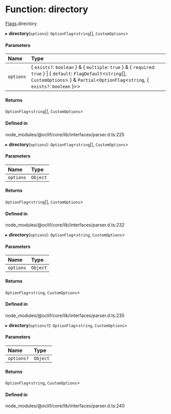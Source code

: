 # Function: directory

[Flags](../modules/Flags.md).directory

▸ **directory**(`options`): `OptionFlag`<`string`[], `CustomOptions`\>

#### Parameters

| Name | Type |
| :------ | :------ |
| `options` | { `exists?`: `boolean`  } & { `multiple`: ``true``  } & { `required`: ``true``  } \| { `default`: `FlagDefault`<`string`[], `CustomOptions`\>  } & `Partial`<`OptionFlag`<`string`, { `exists?`: `boolean`  }\>\> |

#### Returns

`OptionFlag`<`string`[], `CustomOptions`\>

#### Defined in

node_modules/@oclif/core/lib/interfaces/parser.d.ts:225

▸ **directory**(`options`): `OptionFlag`<`string`[], `CustomOptions`\>

#### Parameters

| Name | Type |
| :------ | :------ |
| `options` | `Object` |

#### Returns

`OptionFlag`<`string`[], `CustomOptions`\>

#### Defined in

node_modules/@oclif/core/lib/interfaces/parser.d.ts:232

▸ **directory**(`options`): `OptionFlag`<`string`, `CustomOptions`\>

#### Parameters

| Name | Type |
| :------ | :------ |
| `options` | `Object` |

#### Returns

`OptionFlag`<`string`, `CustomOptions`\>

#### Defined in

node_modules/@oclif/core/lib/interfaces/parser.d.ts:235

▸ **directory**(`options?`): `OptionFlag`<`string`, `CustomOptions`\>

#### Parameters

| Name | Type |
| :------ | :------ |
| `options?` | `Object` |

#### Returns

`OptionFlag`<`string`, `CustomOptions`\>

#### Defined in

node_modules/@oclif/core/lib/interfaces/parser.d.ts:240
